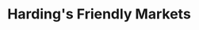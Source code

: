---
title: "Harding's Friendly Markets"
url: /buchanan/hardings-friendly-markets/
shop: Lebensmittel
---